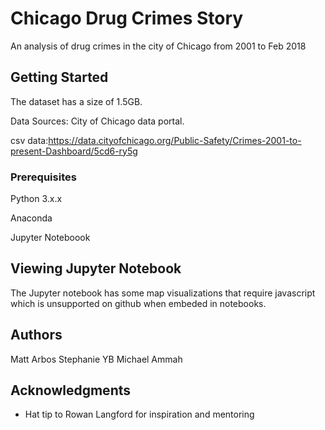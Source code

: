 # Chicago Drug Crimes Story

An analysis of drug crimes in the city of Chicago from 2001 to Feb 2018

## Getting Started

The dataset has a size of 1.5GB.

Data Sources: City of Chicago data portal.

csv data:https://data.cityofchicago.org/Public-Safety/Crimes-2001-to-present-Dashboard/5cd6-ry5g

### Prerequisites

Python 3.x.x

Anaconda

Jupyter Noteboook



## Viewing Jupyter Notebook
The Jupyter notebook has some map visualizations that require javascript which is unsupported on github when embeded in notebooks.


## Authors

Matt Arbos   Stephanie YB  Michael Ammah


## Acknowledgments

* Hat tip to Rowan Langford for inspiration and mentoring

